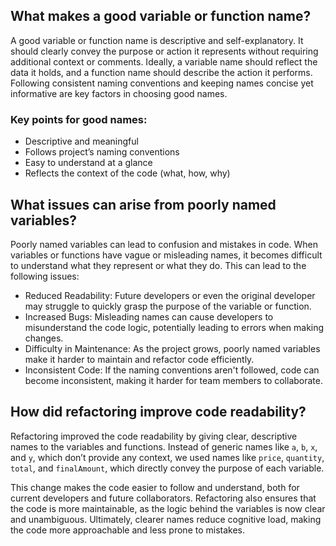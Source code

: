 ## What makes a good variable or function name?

A good variable or function name is descriptive and self-explanatory. It should clearly convey the purpose or action it represents without requiring additional context or comments. Ideally, a variable name should reflect the data it holds, and a function name should describe the action it performs. Following consistent naming conventions and keeping names concise yet informative are key factors in choosing good names.

### Key points for good names:

- Descriptive and meaningful
- Follows project’s naming conventions
- Easy to understand at a glance
- Reflects the context of the code (what, how, why)

## What issues can arise from poorly named variables?

Poorly named variables can lead to confusion and mistakes in code. When variables or functions have vague or misleading names, it becomes difficult to understand what they represent or what they do. This can lead to the following issues:

- Reduced Readability: Future developers or even the original developer may struggle to quickly grasp the purpose of the variable or function.
- Increased Bugs: Misleading names can cause developers to misunderstand the code logic, potentially leading to errors when making changes.
- Difficulty in Maintenance: As the project grows, poorly named variables make it harder to maintain and refactor code efficiently.
- Inconsistent Code: If the naming conventions aren't followed, code can become inconsistent, making it harder for team members to collaborate.

## How did refactoring improve code readability?

Refactoring improved the code readability by giving clear, descriptive names to the variables and functions. Instead of generic names like `a`, `b`, `x`, and `y`, which don’t provide any context, we used names like `price`, `quantity`, `total`, and `finalAmount`, which directly convey the purpose of each variable.

This change makes the code easier to follow and understand, both for current developers and future collaborators. Refactoring also ensures that the code is more maintainable, as the logic behind the variables is now clear and unambiguous. Ultimately, clearer names reduce cognitive load, making the code more approachable and less prone to mistakes.
